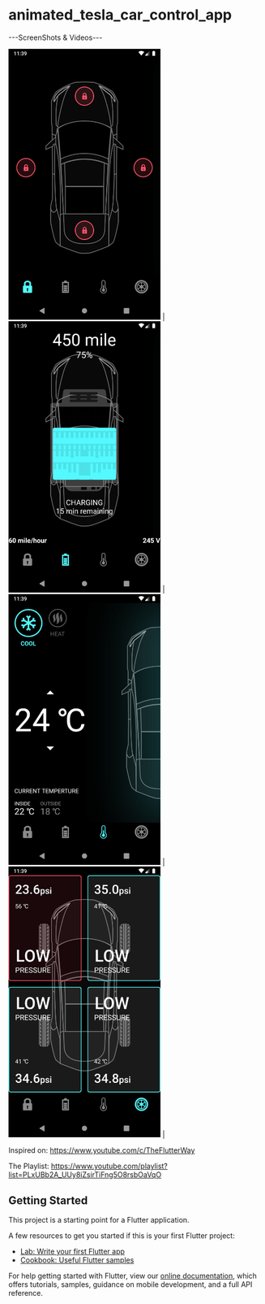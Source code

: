 # animated_tesla_car_control_app

---ScreenShots & Videos---

<img src="assets/1.png" width="300">  |  <img src="assets/2.png" width="300">  |
<img src="assets/3.png" width="300">  |  <img src="assets/4.png" width="300">  |



Inspired on: https://www.youtube.com/c/TheFlutterWay

The Playlist: https://www.youtube.com/playlist?list=PLxUBb2A_UUy8iZsirTiFng5O8rsbOaVqO

## Getting Started

This project is a starting point for a Flutter application.

A few resources to get you started if this is your first Flutter project:

- [Lab: Write your first Flutter app](https://flutter.dev/docs/get-started/codelab)
- [Cookbook: Useful Flutter samples](https://flutter.dev/docs/cookbook)

For help getting started with Flutter, view our
[online documentation](https://flutter.dev/docs), which offers tutorials,
samples, guidance on mobile development, and a full API reference.
